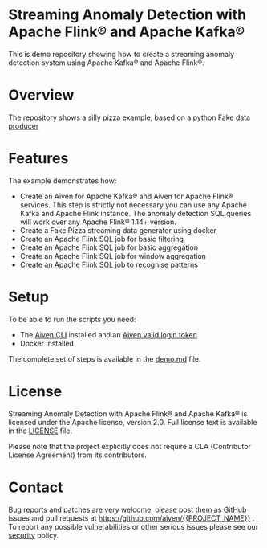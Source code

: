 Streaming Anomaly Detection with Apache Flink® and Apache Kafka®
================================================================

This is demo repository showing how to create a streaming anomaly detection system using Apache Kafka® and Apache Flink®.


Overview
========

The repository shows a silly pizza example, based on a python [Fake data producer](https://github.com/aiven/fake-data-producer-for-apache-kafka-docker)

Features
============

The example demonstrates how:

* Create an Aiven for Apache Kafka® and Aiven for Apache Flink® services. This step is strictly not necessary you can use any Apache Kafka and Apache Flink instance. The anomaly detection SQL queries will work over any Apache Flink® 1.14+ version.
* Create a Fake Pizza streaming data generator using docker
* Create an Apache Flink SQL job for basic filtering
* Create an Apache Flink SQL job for basic aggregation
* Create an Apache Flink SQL job for window aggregation
* Create an Apache Flink SQL job to recognise patterns

Setup
============

To be able to run the scripts you need:

* The [Aiven CLI](https://developer.aiven.io/docs/tools/cli.html) installed and an [Aiven valid login token](https://console.aiven.io/signup)
* Docker installed

The complete set of steps is available in the [demo.md](demo-md) file.

License
============
Streaming Anomaly Detection with Apache Flink® and Apache Kafka® is licensed under the Apache license, version 2.0. Full license text is available in the [LICENSE](LICENSE) file.

Please note that the project explicitly does not require a CLA (Contributor License Agreement) from its contributors.

Contact
============
Bug reports and patches are very welcome, please post them as GitHub issues and pull requests at https://github.com/aiven/{{PROJECT_NAME}} . 
To report any possible vulnerabilities or other serious issues please see our [security](SECURITY.md) policy.
